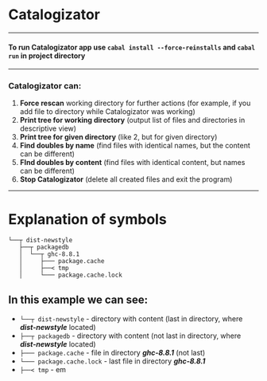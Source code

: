 # Catalogizator
---
#### To run Catalogizator app use `cabal install --force-reinstalls` and `cabal run` in project directory
---
### Catalogizator can:

1. **Force rescan** working directory for further actions (for example, if you add file to directory while Catalogizator was working) 
2. **Print tree for working directory** (output list of files and directories in descriptive view)
3. **Print tree for given directory** (like 2, but for given directory)
4. **Find doubles by name** (find files with identical names, but the content can be different)
5. **FInd doubles by content** (find files with identical content, but names can be different)
6. **Stop Catalogizator** (delete all created files and exit the program)
---

# Explanation of symbols

    └──┬ dist-newstyle
       ├──┬ packagedb
       │  └──┬ ghc-8.8.1
       │     ├─── package.cache
       │     ├──< tmp
       │     └─── package.cache.lock
       
## In this example we can see:
- `└──┬ dist-newstyle` - directory with content (last in directory, where ***dist-newstyle*** located)
- `├──┬ packagedb` - directory with content (not last in directory, where ***dist-newstyle*** located)
- `├─── package.cache` - file in directory ***ghc-8.8.1*** (not last)
- `└─── package.cache.lock` - last file in directory ***ghc-8.8.1***
- `├──< tmp` - em
